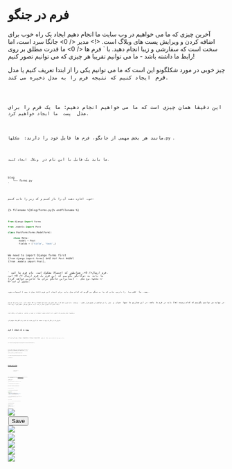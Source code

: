 # فرم در جنگو

آخرین چیزی که ما می خواهیم در وب سایت ما انجام دهیم ایجاد یک راه خوب برای اضافه کردن و ویرایش پست های وبلاگ است. <!> مدیر </ 0> جانگا سرد است، اما سخت است که سفارشی و زیبا انجام دهید. با ` فرم ها </ 0> ما قدرت مطلق بر روی رابط ما داشته باشد - ما می توانیم تقریبا هر چیزی که می توانیم تصور کنیم!</p>

<p>چیز خوبی در مورد شکلگونو این است که ما می توانیم یکی را از ابتدا تعریف کنیم یا مدل فرم </ 0> <code> ایجاد کنیم که نتیجه فرم را به مدل ذخیره می کند.</p>

<p>این دقیقا همان چیزی است که ما می خواهیم انجام دهیم: ما یک فرم را برای مدل <code> پست </ 0> ما ایجاد خواهیم کرد.</p>

<p>مانند هر بخش مهمی از جانگو، فرم ها فایل خود را دارند: <code> شکلها.py </ 0>.</p>

<p>ما باید یک فایل با این نام در <code> وبلاگ </ 0> ایجاد کنید.</p>

<pre><code>blog
   └── forms.py
`</pre> 

خوب، اجازه دهید آن را باز کنیم و کد زیر را تایپ کنیم:

{% filename %}blog/forms.py{% endfilename %}

```python
from django import forms

from .models import Post

class PostForm(forms.ModelForm):

    class Meta:
        model = Post
        fields = ('title', 'text',)
```

We need to import Django forms first (`from django import forms`) and our `Post` model (`from .models import Post`).

` فرم ارسال</ 0>، همانطور که احتمالا مشکوک است، نام فرم ما است. ما باید به دوگانگو بگوییم که این فرم یک فرم ارسال </ 0> است (بنابراین جانگو برای ما جادویی خواهد کرد) - <code> شکلها.نوع شکل </ 0> مسئول آن است.</p>

<p>بعد، ما <code> کلاس متا </ 0> را داریم، جایی که ما به جنگو می گویم که کدام مدل باید برای ایجاد این فرم (<=> مدل = پست </ 0>) استفاده شود.</p>

<p>در نهایت می توانیم بگوییم که کدام زمینه (ها) باید در فرم ما باشد. در این سناریو ما تنها <code> عنوان </ 0> و <code> متن </ 0> را می خواهیم در معرض قرار دهیم - <code> نویسنده </ 0> باید فردی باشد که در حال حاضر وارد شده است (شما!) و < 0> ایجاد داده </ 0> باید زمانی که یک پست ایجاد کنیم (به عنوان مثال در کد) باید به طور خودکار تنظیم شود، درست است؟</p>

<p>و همین! تمام مواردی که اکنون باید انجام دهیم، استفاده از فرم در نمایش <em> </ 0> و نمایش آن در قالب است.</p>

<p>بنابراین یک بار دیگر یک پیوند به صفحه، یک آدرس سایت، یک نمایه و یک الگو ایجاد خواهیم کرد.</p>

<h2>پیوند به یک صفحه با فرم</h2>

<p>وقت آن است که <code> blog / templates / blog / base.html </ 0> باز شود. <code> div </ 0> به نام <code> عنوان صفحه </ 0> لینک اضافه می کنیم:</p>

<p>{% filename %}blog/templates/blog/base.html{% endfilename %}</p>

<pre><code class="html"><a href="{% url 'post_new' %}" class="top-menu"><span class="glyphicon glyphicon-plus"></span></a>
`</pre> 

توجه داشته باشید که ما می خواهیم با نمایش جدید ما ` post_new </ 0> تماس بگیریم. کلاس <code> "گلیفیکن گلیفیکن به علاوه" </ 0> توسط تم بوت استرپ ما استفاده می شود و علامت پلاس را برای ما نمایش می دهد.</p>

<p>پس از اضافه کردن خط، فایل HTML شما باید اینگونه باشد:</p>

<p>{% filename %}blog/templates/blog/base.html{% endfilename %}</p>

<pre><code class="html">{% load static %}
<html>
    <head>
        <title>Django Girls blog</title>
        <link rel="stylesheet" href="//maxcdn.bootstrapcdn.com/bootstrap/3.2.0/css/bootstrap.min.css">
        <link rel="stylesheet" href="//maxcdn.bootstrapcdn.com/bootstrap/3.2.0/css/bootstrap-theme.min.css">
        <link href='//fonts.googleapis.com/css?family=Lobster&subset=latin,latin-ext' rel='stylesheet' type='text/css'>
        <link rel="stylesheet" href="{% static 'css/blog.css' %}">
    </head>
    <body>
        <div class="page-header">
            <a href="{% url 'post_new' %}" class="top-menu"><span class="glyphicon glyphicon-plus"></span></a>
            <h1><a href="/">Django Girls Blog</a></h1>
        </div>
        <div class="content container">
            <div class="row">
                <div class="col-md-8">
                    {% block content %}
                    {% endblock %}
                </div>
            </div>
        </div>
    </body>
</html>
`</pre> 

After saving and refreshing the page http://127.0.0.1:8000 you will see a familiar `NoReverseMatch` error. Is that the case? Good!

## آدرس اینترنتی

` وبلاگ/ آدرسهای اینترنتی.py </ 0> باز کنید و یک خط اضافه کنید:</p>

<p>{% filename %}blog/urls.py{% endfilename %}</p>

<pre><code class="python">path('post/new', views.post_new, name='post_new'),
`</pre> 

و کد نهایی مانند این خواهد بود:

{% filename %}blog/urls.py{% endfilename %}

```python
from django.urls import path 
from . import views

urlpatterns = [
    path('', views.post_list, name='post_list'),
    path('post/<int:pk>/', views.post_detail, name='post_detail'),
    path('post/new/', views.post_new, name='post_new'),
]
```

پس از طراوت سایت، ما یک ` صفت خطا </ 0> را مشاهده می کنیم، زیرا ما نمای <code> پست_جدید </ 0> را اجرا نکرده ایم. بگذارید آن را در حال حاضر اضافه کنید.</p>

<h2>دیدگاه پست_جدید</h2>

<p>زمان باز کردن فایل <code> وبلاگ / نمایشها </ 0> را باز کنید و خطوط زیر را با بقیه <code> از </ 0> ردیف اضافه کنید:</p>

<p>{% filename %}blog/views.py{% endfilename %}</p>

<pre><code class="python">from .forms import PostForm
`</pre> 

و سپس نمایش * ما </ 0>:</p> 

{% filename %}blog/views.py{% endfilename %}

```python
def post_new(request):
    form = PostForm()
    return render(request, 'blog/post_edit.html', {'form': form})
```

برای ایجاد فرم ` ارسال </ 0> جدید، ما باید <code> پست فرم() </ 0> را فراخوانی کنیم و آن را به قالب منتقل کنیم. ما به این <em> نمایش </ 0> بازگشت خواهیم کرد، اما در حال حاضر، بیایید به سرعت یک قالب برای فرم ایجاد کنیم.</p>

<h2>قالب</h2>

<p>ما باید یک فایل <code> post_edit.html </ 0> در <code> وبلاگ / قالبها/ وبلاگ</ 0> ایجاد کنیم. برای ایجاد یک کار فرم، ما نیاز به چندین چیز دارد:</p>

<ul>
<li>ما باید فرم را نمایش دهیم. ما می توانیم با (مثلا{% raw %}<code>{{ form.as_p }}`{% endraw %}. را انجام دهیم.</li> 

* خط بالا باید با یک تگ فرم HTML پیچیده شود: `&lt;form method="POST"&gt;... </ 0>.</li>
<li>ما به یک دکمه <code> ذخیره </ 0> نیاز داریم. ما این کار را با یک دکمه HTML انجام می دهیم: <code>&lt;button type="submit"&gt; ذخیره </ 1>.</li>
<li>و در نهایت، درست بعد از باز شدن تگ <code><form ...>` باید {% raw %}`{% csrf_token %}`{% endraw %} را اضافه کنیم. این بسیار مهم است، زیرا فرم های شما را امن می کند! اگر شما در مورد این بیت را فراموش کرده اید، جانگو هنگام تلاش برای ذخیره فرم شکایت می کند:</ul> 

![CSRF صفحه ممنوع](images/csrf2.png)

خوب، بگذار ببینیم چگونه HTML در ` post_edit.html </ 0> باید نگاه کند:</p>

<p>{% filename %}blog/templates/blog/post_edit.html{% endfilename %}</p>

<pre><code class="html">{% extends 'blog/base.html' %}

{% block content %}
    <h1>New post</h1>
    <form method="POST" class="post-form">{% csrf_token %}
        {{ form.as_p }}
        <button type="submit" class="save btn btn-default">Save</button>
    </form>
{% endblock %}
`</pre> 

زمان برای تازه کردن! بله فرم شما نمایش داده می شود!

![فرم جدید](images/new_form2.png)

اما یک دقیقه صبر کنید وقتی چیزی را در فیلدهای ` عنوان </ 0> و <code> متن </ 0> تایپ کنید و سعی کنید آن را ذخیره کنید، چه اتفاقی خواهد افتاد؟</p>

<p>هیچ چی! ما یک بار دیگر در همان صفحه و متن ما رفته است... و هیچ پست جدید اضافه شده است. پس چه اتفاقی افتاد؟</p>

<p>جواب این است: هیچ چیز. ما باید در کار <em> نمایش </ 0> کار کمی بیشتر انجام دهیم.</p>

<h2>ذخیره فرم</h2>

<p>باز <code> وبلاگ / نمایشها.پی</ 0> باز کنید. در حال حاضر همه ما در نمای <code> پست_جدید </ 0> زیر است:</p>

<p>{% filename %}blog/views.py{% endfilename %}</p>

<pre><code class="python">def post_new(request):
    form = PostForm()
    return render(request, 'blog/post_edit.html', {'form': form})
`</pre> 

هنگامی که فرم را ارسال می کنیم، ما به همان نمایش داده می شود، اما این بار ما در ` درخواست </ 0> داده های بیشتری داریم، به ویژه در <code> request.POST </ 0> (نامگذاری هیچ ارتباطی با "پست" وبلاگ نداشته باشد، این کار با این واقعیت است که ما "ارسال" داده ها). به یاد داشته باشید که چگونه در فایل HTML، تعریف <code><form>` دارای متغیر ` متد = "پست" </ 1> بود? تمام فیلدها از فرم اکنون در <code> درخواست.پست</ 0> قرار دارند. شما نباید <code> پست</ 0> را به هر چیز دیگری تغییر دهید (تنها مقدار معتبر دیگر برای روش <code> </ 0> <code> گرفتن</ 0> است، اما ما هیچ وقت برای توضیح تفاوت آن است).</p>

<p>بنابراین در نمای <em> ما </ 0> ما دو موقعیت جداگانه برای رسیدگی داریم: اول اینکه زمانی که ما برای اولین بار به صفحه می رویم و یک فرم خالی را می خواهیم، و دوم، وقتی برگشت به نمایش <em> </ 0> با تمام داده های فرم که ما تایپ کرده ایم. بنابراین ما نیاز به اضافه کردن یک شرط (ما برای استفاده از <code> اگر </ 0> استفاده کنیم):</p>

<p>{% filename %}blog/views.py{% endfilename %}</p>

<pre><code class="python">if request.method == "POST":
    [...]
else:
    form = PostForm()
`</pre> 

وقت آن است که نقاط ` [...] </ 0> را پر کنید. اگر <code> method </ 0> <code> POST </ 0> باشد، ما می خواهیم که <code> PostForm </ 0> را با داده از فرم بسازیم، درست است؟ ما این کار را به صورت زیر انجام خواهیم داد:</p>

<p>{% filename %}blog/views.py{% endfilename %}</p>

<pre><code class="python">form = PostForm(request.POST)
`</pre> 

چیز بعدی این است که بررسی کنید که آیا فرم صحیح است (تمام فیلدهای لازم تنظیم شده و مقادیر نادرست ارائه شده است). ما این کار را با ` form.is_valid () </ 0> انجام می دهیم.</p>

<p>ما بررسی می کنیم که آیا فرم معتبر است و اگر چنین باشد، می توانیم آن را ذخیره کنیم!</p>

<p>{% filename %}blog/views.py{% endfilename %}</p>

<pre><code class="python">اگر form.is_valid ():
     post = form.save (commit = False)
     post.author = request.user
     post.published_date = timezone.now ()
     post.save ()
`</pre> 

اساسا، ما دو چیز در اینجا داریم: فرم را با ` form.save </ 0> ذخیره می کنیم و ما یک نویسنده می نویسیم (از آنجا که هیچ <code> نویسنده </ 0> در <code> PostForm </ 0> و این فیلد مورد نیاز است). <code> commit = False </ 0> بدین معنی است که ما نمی خواهیم مدل <code> پست </ 0> را ذخیره کنیم - ما می خواهیم ابتدا نویسنده را اضافه کنیم. در بیشتر موارد شما از <code> form.save () </ 0> بدون <code> commit = اشتباه</ 0> استفاده می کنید، اما در این مورد، ما باید آن را عرضه کنیم. <code> post.save () </ 0> تغییرات را حفظ (اضافه کردن نویسنده) و یک پست جدید بلاگ ایجاد می شود!</p>

<p>سرانجام، اگر می توانستیم بلافاصله به صفحه پست <code> post_detail </ 0> ما برای پست جدید بلاگ خودمان بپیوندیم، عالی خواهد بود، درست است؟ برای این کار ما نیاز به یک واردات دیگر داریم:</p>

<p>{% filename %}blog/views.py{% endfilename %}</p>

<pre><code class="python">from django.shortcuts import redirect
`</pre> 

آن را در ابتدای فایل خود اضافه کنید. و اکنون می توان گفت، "به صفحه پست ` post_detail </ 0> برای پست جدید ایجاد شده بروید":</p>

<p>{% filename %}blog/views.py{% endfilename %}}</p>

<pre><code class="python">return redirect('post_detail', pk=post.pk)
`</pre> 

` post_detail </ 0> نام نمایش است که ما می خواهیم به آن برویم. به یاد داشته باشید که این نمایش <em> </ 0> نیاز به متغیر <code> pk </ 1> دارد؟ برای انتقال آن به نمایش ها، از <code> pk = post.pk </ 0> استفاده می کنیم، که <code> post </ 0> جدیدترین پست وبلاگ است!</p>

<p>خوب، ما خیلی صحبت کرده ایم، اما احتمالا می خواهیم ببینیم که کل <em> نمایش </ 0> به نظر می رسد، درست است؟</p>

<p>{% filename %}blog/views.py{% endfilename %}}</p>

<pre><code class="python">def post_new(request):
    if request.method == "POST":
        form = PostForm(request.POST)
        if form.is_valid():
            post = form.save(commit=False)
            post.author = request.user
            post.published_date = timezone.now()
            post.save()
            return redirect('post_detail', pk=post.pk)
    else:
        form = PostForm()
    return render(request, 'blog/post_edit.html', {'form': form})
`</pre> 

بیایید ببینیم که آیا کار می کند. برو به صفحه http://127.0.0.1:8000/post/new/، اضافه کردن ` عنوان </ 0> و <code> متن </ 0>، ذخیره آن... و voilà! پست جدید وبلاگ اضافه شده است و ما به صفحه <code> post_detail </ 0> هدایت می شوید!</p>

<p>ممکن است متوجه شده باشید که قبل از ذخیره پست، تاریخ انتشار را تنظیم می کنید. بعدها، ما دکمه <em> انتشار </ 0> را در <strong> آموزش دختران جونگو: برنامه های افزودنی </ 1> معرفی می کنیم.</p>

<p>این عالیه!</p>

<blockquote>
  <p>همانطور که اخیرا رابط کاربری مدیر جنگجو را استفاده کردیم، سیستم در حال حاضر فکر می کند ما هنوز وارد سیستم نشده ایم. چند موقعیت وجود دارد که می تواند منجر به خروج از ما شود (بسته شدن مرورگر، راه اندازی مجدد DB و غیره). اگر در هنگام ایجاد یک پست متوجه شدید که خطایی در رابطه با عدم وجود یک کاربر وارد شده شده است، به صفحه مدیریت http://127.0.0.1:8000/admin بروید و دوباره وارد شوید. این مسئله به طور موقت حل خواهد شد. یک ثابت دائمی در انتظار شما در <strong> Homework: اضافه کردن امنیت به وب سایت شما! </ 0> فصل بعد از آموزش اصلی وجود دارد.</p>
</blockquote>

<p><img src="images/post_create_error.png" alt="خطا ورود به سیستم" /></p>

<h2>اعتبار فرم</h2>

<p>در حال حاضر، ما به شما نشان می دهیم که چگونه شکل های جانسون سرد است. یک پست وبلاگ باید زمینه <code> عنوان </ 0> و <code> متن </ 0> داشته باشد. در مدل <code> پست </ 0> ما نگفتیم که این فیلدها (به غیر از <code> published_date </ 0>) مورد نیاز نیستند، بنابراین، دیوانه، به طور پیش فرض، انتظار می رود آنها را تنظیم کند.</p>

<p>سعی کنید فرم را بدون <code> عنوان </ 0> و <code> متن </ 0> ذخیره کنید. حدس بزن چه اتفاقی خواهد افتاد!</p>

<p><img src="images/form_validation2.png" alt="اعتبار فرم" /></p>

<p>جنگجو معتقد است که تمام زمینه های موجود در فرم ما صحیح هستند. آیا این عالی نیست؟</p>

<h2>ويرايش فرم</h2>

<p>حالا ما می دانیم که چگونه یک فرم جدید اضافه کنیم. اما اگر بخواهیم یک موجود را ویرایش کنیم، چه؟ این بسیار شبیه آنچه ما انجام دادیم. بگذارید برخی از چیزهای مهم را سریع بسازیم. (اگر چیزی را درک نکنید، باید از مربی خود بپرسید یا در فصل های قبلی نگاه کنید، زیرا ما قبلا همه این مراحل را پوشش دادیم.)</p>

<p>Open <code>blog/templates/blog/post_detail.html` and add the line

{% filename %}blog/templates/blog/post_detail.html{% endfilename %}

```html
<a class="btn btn-default" href="{% url 'post_edit' pk=post.pk %}"><span class="glyphicon glyphicon-pencil"></span></a>
```

so that the template will look like this:

{% filename %}blog/templates/blog/post_detail.html{% endfilename %}

```html
{% extends 'blog/base.html' %}

{% block content %}
    <div class="post">
        {% if post.published_date %}
            <div class="date">
                {{ post.published_date }}
            </div>
        {% endif %}
        <a class="btn btn-default" href="{% url 'post_edit' pk=post.pk %}"><span class="glyphicon glyphicon-pencil"></span></a>
        <h1>{{ post.title }}</h1>
        <p>{{ post.text|linebreaksbr }}</p>
    </div>
{% endblock %}
```

In `blog/urls.py` we add this line:

{% filename %}blog/urls.py{% endfilename %}

```python
    path('post/<int:pk>/edit/', views.post_edit, name='post_edit'),
```

We will reuse the template `blog/templates/blog/post_edit.html`, so the last missing thing is a *view*.

Let's open `blog/views.py` and add this at the very end of the file:

{% filename %}blog/views.py{% endfilename %}

```python
def post_edit(request, pk):
    post = get_object_or_404(Post, pk=pk)
    if request.method == "POST":
        form = PostForm(request.POST, instance=post)
        if form.is_valid():
            post = form.save(commit=False)
            post.author = request.user
            post.published_date = timezone.now()
            post.save()
            return redirect('post_detail', pk=post.pk)
    else:
        form = PostForm(instance=post)
    return render(request, 'blog/post_edit.html', {'form': form})
```

This looks almost exactly the same as our `post_new` view, right? But not entirely. For one, we pass an extra `pk` parameter from urls. Next, we get the `Post` model we want to edit with `get_object_or_404(Post, pk=pk)` and then, when we create a form, we pass this post as an `instance`, both when we save the form…

{% filename %}blog/views.py{% endfilename %}

```python
form = PostForm(request.POST, instance=post)
```

…and when we've just opened a form with this post to edit:

{% filename %}blog/views.py{% endfilename %}

```python
form = PostForm(instance=post)
```

OK, let's test if it works! Let's go to the `post_detail` page. There should be an edit button in the top-right corner:

![Edit button](images/edit_button2.png)

When you click it you will see the form with our blog post:

![Edit form](images/edit_form2.png)

Feel free to change the title or the text and save the changes!

Congratulations! Your application is getting more and more complete!

If you need more information about Django forms, you should read the documentation: https://docs.djangoproject.com/en/2.0/topics/forms/

## Security

Being able to create new posts by clicking a link is awesome! But right now, anyone who visits your site will be able to make a new blog post, and that's probably not something you want. Let's make it so the button shows up for you but not for anyone else.

In `blog/templates/blog/base.html`, find our `page-header` `div` and the anchor tag you put in there earlier. It should look like this:

{% filename %}blog/templates/blog/base.html{% endfilename %}

```html
<a href="{% url 'post_new' %}" class="top-menu"><span class="glyphicon glyphicon-plus"></span></a>
```

We're going to add another `{% if %}` tag to this, which will make the link show up only for users who are logged into the admin. Right now, that's just you! Change the `<a>` tag to look like this:

{% filename %}blog/templates/blog/base.html{% endfilename %}

```html
{% if user.is_authenticated %}
    <a href="{% url 'post_new' %}" class="top-menu"><span class="glyphicon glyphicon-plus"></span></a>
{% endif %}
```

This `{% if %}` will cause the link to be sent to the browser only if the user requesting the page is logged in. This doesn't protect the creation of new posts completely, but it's a good first step. We'll cover more security in the extension lessons.

Remember the edit icon we just added to our detail page? We also want to add the same change there, so other people won't be able to edit existing posts.

Open `blog/templates/blog/post_detail.html` and find this line:

{% filename %}blog/templates/blog/post_detail.html{% endfilename %}

```html
<a class="btn btn-default" href="{% url 'post_edit' pk=post.pk %}"><span class="glyphicon glyphicon-pencil"></span></a>
```

Change it to this:

{% filename %}blog/templates/blog/post_detail.html{% endfilename %}

```html
{% if user.is_authenticated %}
     <a class="btn btn-default" href="{% url 'post_edit' pk=post.pk %}"><span class="glyphicon glyphicon-pencil"></span></a>
{% endif %}
```

از آنجا که احتمالا وارد سیستم شوید، اگر صفحه را تازه سازی کنید، هیچ چیز دیگری را نمی بینید. هرچند صفحه را در یک مرورگر دیگر یا یک پنجره ناشناس (با نام «محرمانه» در ویندوز لبه) بارگذاری کنید، و خواهید دید که پیوند نمایش داده نمیشود و نماد نیز نمایش داده نمیشود!

## یک چیز دیگر: استقرار زمان!

بیایید ببینیم آیا این همه در هرکجا پایتون کار می کند. زمان برای راه اندازی دیگر!

* First, commit your new code, and push it up to GitHub:

{% filename %}خط فرمان{% endfilename %}

    $ git status
    $ git add --all .
    $ git status
    $ git commit -m "Added views to create/edit blog post inside the site."
    $ git push
    

* سپس، در کنسول  هرکجا پایتون باش </ 0>:</li> </ul> 
    
    {% filename %}خط فرمان{% endfilename %}
    
        $ cd ~/<your-pythonanywhere-username>.pythonanywhere.com
        $ git pull
        [...]
        
    
    (Remember to substitute `<your-pythonanywhere-username>` with your actual PythonAnywhere username, without the angle-brackets).
    
    * Finally, hop on over to the ["Web" page](https://www.pythonanywhere.com/web_app_setup/) (use the menu button in the upper right of the console) and hit **Reload**. Refresh your https://yourname.pythonanywhere.com blog to see the changes.
    
    And that should be it! Congrats :)